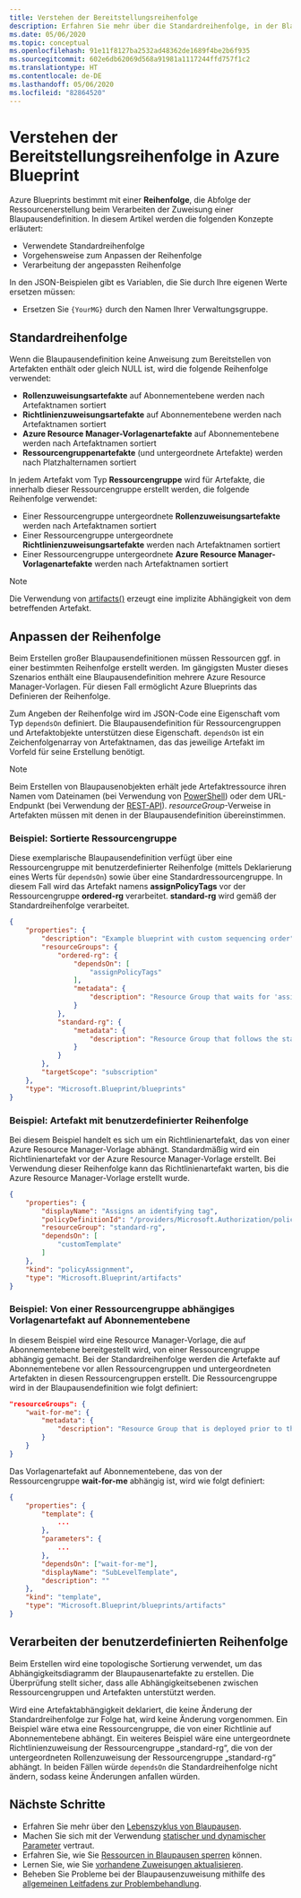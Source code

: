 ```yaml
---
title: Verstehen der Bereitstellungsreihenfolge
description: Erfahren Sie mehr über die Standardreihenfolge, in der Blaupausenartefakte während einer Blaupausenzuweisung bereitgestellt werden, und wie Sie die Bereitstellungsreihenfolge anpassen können.
ms.date: 05/06/2020
ms.topic: conceptual
ms.openlocfilehash: 91e11f8127ba2532ad48362de1689f4be2b6f935
ms.sourcegitcommit: 602e6db62069d568a91981a1117244ffd757f1c2
ms.translationtype: HT
ms.contentlocale: de-DE
ms.lasthandoff: 05/06/2020
ms.locfileid: "82864520"
---
```

# <a name="understand-the-deployment-sequence-in-azure-blueprints"></a>Verstehen der Bereitstellungsreihenfolge in Azure Blueprint

Azure Blueprints bestimmt mit einer **Reihenfolge**, die Abfolge der Ressourcenerstellung beim Verarbeiten der Zuweisung einer Blaupausendefinition. In diesem Artikel werden die folgenden Konzepte erläutert:

- Verwendete Standardreihenfolge
- Vorgehensweise zum Anpassen der Reihenfolge
- Verarbeitung der angepassten Reihenfolge

In den JSON-Beispielen gibt es Variablen, die Sie durch Ihre eigenen Werte ersetzen müssen:

- Ersetzen Sie `{YourMG}` durch den Namen Ihrer Verwaltungsgruppe.

## <a name="default-sequencing-order"></a>Standardreihenfolge

Wenn die Blaupausendefinition keine Anweisung zum Bereitstellen von Artefakten enthält oder gleich NULL ist, wird die folgende Reihenfolge verwendet:

- **Rollenzuweisungsartefakte** auf Abonnementebene werden nach Artefaktnamen sortiert
- **Richtlinienzuweisungsartefakte** auf Abonnementebene werden nach Artefaktnamen sortiert
- **Azure Resource Manager-Vorlagenartefakte** auf Abonnementebene werden nach Artefaktnamen sortiert
- **Ressourcengruppenartefakte** (und untergeordnete Artefakte) werden nach Platzhalternamen sortiert

In jedem Artefakt vom Typ **Ressourcengruppe** wird für Artefakte, die innerhalb dieser Ressourcengruppe erstellt werden, die folgende Reihenfolge verwendet:

- Einer Ressourcengruppe untergeordnete **Rollenzuweisungsartefakte** werden nach Artefaktnamen sortiert
- Einer Ressourcengruppe untergeordnete **Richtlinienzuweisungsartefakte** werden nach Artefaktnamen sortiert
- Einer Ressourcengruppe untergeordnete **Azure Resource Manager-Vorlagenartefakte** werden nach Artefaktnamen sortiert

> [!NOTE]
> Die Verwendung von [artifacts()](../reference/blueprint-functions.md#artifacts) erzeugt eine implizite Abhängigkeit von dem betreffenden Artefakt.

## <a name="customizing-the-sequencing-order"></a>Anpassen der Reihenfolge

Beim Erstellen großer Blaupausendefinitionen müssen Ressourcen ggf. in einer bestimmten Reihenfolge erstellt werden. Im gängigsten Muster dieses Szenarios enthält eine Blaupausendefinition mehrere Azure Resource Manager-Vorlagen. Für diesen Fall ermöglicht Azure Blueprints das Definieren der Reihenfolge.

Zum Angeben der Reihenfolge wird im JSON-Code eine Eigenschaft vom Typ `dependsOn` definiert. Die Blaupausendefinition für Ressourcengruppen und Artefaktobjekte unterstützen diese Eigenschaft. `dependsOn` ist ein Zeichenfolgenarray von Artefaktnamen, das das jeweilige Artefakt im Vorfeld für seine Erstellung benötigt.

> [!NOTE]
> Beim Erstellen von Blaupausenobjekten erhält jede Artefaktressource ihren Namen vom Dateinamen (bei Verwendung von [PowerShell](/powershell/module/az.blueprint/new-azblueprintartifact)) oder dem URL-Endpunkt (bei Verwendung der [REST-API](/rest/api/blueprints/artifacts/createorupdate)). _resourceGroup_-Verweise in Artefakten müssen mit denen in der Blaupausendefinition übereinstimmen.

### <a name="example---ordered-resource-group"></a>Beispiel: Sortierte Ressourcengruppe

Diese exemplarische Blaupausendefinition verfügt über eine Ressourcengruppe mit benutzerdefinierter Reihenfolge (mittels Deklarierung eines Werts für `dependsOn`) sowie über eine Standardressourcengruppe. In diesem Fall wird das Artefakt namens **assignPolicyTags** vor der Ressourcengruppe **ordered-rg** verarbeitet.
**standard-rg** wird gemäß der Standardreihenfolge verarbeitet.

```json
{
    "properties": {
        "description": "Example blueprint with custom sequencing order",
        "resourceGroups": {
            "ordered-rg": {
                "dependsOn": [
                    "assignPolicyTags"
                ],
                "metadata": {
                    "description": "Resource Group that waits for 'assignPolicyTags' creation"
                }
            },
            "standard-rg": {
                "metadata": {
                    "description": "Resource Group that follows the standard sequence ordering"
                }
            }
        },
        "targetScope": "subscription"
    },
    "type": "Microsoft.Blueprint/blueprints"
}
```

### <a name="example---artifact-with-custom-order"></a>Beispiel: Artefakt mit benutzerdefinierter Reihenfolge

Bei diesem Beispiel handelt es sich um ein Richtlinienartefakt, das von einer Azure Resource Manager-Vorlage abhängt. Standardmäßig wird ein Richtlinienartefakt vor der Azure Resource Manager-Vorlage erstellt. Bei Verwendung dieser Reihenfolge kann das Richtlinienartefakt warten, bis die Azure Resource Manager-Vorlage erstellt wurde.

```json
{
    "properties": {
        "displayName": "Assigns an identifying tag",
        "policyDefinitionId": "/providers/Microsoft.Authorization/policyDefinitions/2a0e14a6-b0a6-4fab-991a-187a4f81c498",
        "resourceGroup": "standard-rg",
        "dependsOn": [
            "customTemplate"
        ]
    },
    "kind": "policyAssignment",
    "type": "Microsoft.Blueprint/artifacts"
}
```

### <a name="example---subscription-level-template-artifact-depending-on-a-resource-group"></a>Beispiel: Von einer Ressourcengruppe abhängiges Vorlagenartefakt auf Abonnementebene

In diesem Beispiel wird eine Resource Manager-Vorlage, die auf Abonnementebene bereitgestellt wird, von einer Ressourcengruppe abhängig gemacht. Bei der Standardreihenfolge werden die Artefakte auf Abonnementebene vor allen Ressourcengruppen und untergeordneten Artefakten in diesen Ressourcengruppen erstellt. Die Ressourcengruppe wird in der Blaupausendefinition wie folgt definiert:

```json
"resourceGroups": {
    "wait-for-me": {
        "metadata": {
            "description": "Resource Group that is deployed prior to the subscription level template artifact"
        }
    }
}
```

Das Vorlagenartefakt auf Abonnementebene, das von der Ressourcengruppe **wait-for-me** abhängig ist, wird wie folgt definiert:

```json
{
    "properties": {
        "template": {
            ...
        },
        "parameters": {
            ...
        },
        "dependsOn": ["wait-for-me"],
        "displayName": "SubLevelTemplate",
        "description": ""
    },
    "kind": "template",
    "type": "Microsoft.Blueprint/blueprints/artifacts"
}
```

## <a name="processing-the-customized-sequence"></a>Verarbeiten der benutzerdefinierten Reihenfolge

Beim Erstellen wird eine topologische Sortierung verwendet, um das Abhängigkeitsdiagramm der Blaupausenartefakte zu erstellen. Die Überprüfung stellt sicher, dass alle Abhängigkeitsebenen zwischen Ressourcengruppen und Artefakten unterstützt werden.

Wird eine Artefaktabhängigkeit deklariert, die keine Änderung der Standardreihenfolge zur Folge hat, wird keine Änderung vorgenommen.
Ein Beispiel wäre etwa eine Ressourcengruppe, die von einer Richtlinie auf Abonnementebene abhängt. Ein weiteres Beispiel wäre eine untergeordnete Richtlinienzuweisung der Ressourcengruppe „standard-rg“, die von der untergeordneten Rollenzuweisung der Ressourcengruppe „standard-rg“ abhängt. In beiden Fällen würde `dependsOn` die Standardreihenfolge nicht ändern, sodass keine Änderungen anfallen würden.

## <a name="next-steps"></a>Nächste Schritte

- Erfahren Sie mehr über den [Lebenszyklus von Blaupausen](lifecycle.md).
- Machen Sie sich mit der Verwendung [statischer und dynamischer Parameter](parameters.md) vertraut.
- Erfahren Sie, wie Sie [Ressourcen in Blaupausen sperren](resource-locking.md) können.
- Lernen Sie, wie Sie [vorhandene Zuweisungen aktualisieren](../how-to/update-existing-assignments.md).
- Beheben Sie Probleme bei der Blaupausenzuweisung mithilfe des [allgemeinen Leitfadens zur Problembehandlung](../troubleshoot/general.md).